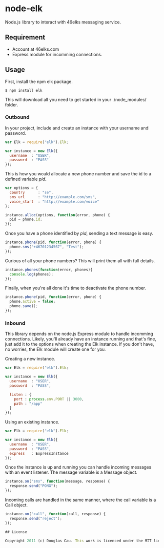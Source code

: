 # node-elk

Node.js library to interact with 46elks messaging service.

## Requirement

* Account at 46elks.com
* Express module for incomming connections.

## Usage

First, install the npm elk package.

```
$ npm install elk
```

This will download all you need to get started in your ./node_modules/ folder.

### Outbound

In your project, include and create an instance with your username and password.

```javascript
var Elk = require("elk").Elk;

var instance = new Elk({
  username  : "USER",
  password  : "PASS"
});
```

This is how you would allocate a new phone number and save the id to a defined variable *pid*.

```javascript
var options = {
  country      : "se",
  sms_url      : "http://example.com/sms",
  voice_start  : "http://example.com/voice"
};

instance.alloc(options, function(error, phone) {
  pid = phone.id;
});
```

Once you have a phone identified by *pid*, sending a text message is easy.

```javascript
instance.phone(pid, function(error, phone) {
  phone.sms("+46701234567", "Test");
});
```

Curious of all your phone numbers? This will print them all with full details.

```javascript
instance.phones(function(error, phones){
  console.log(phones);
});
```

Finally, when you're all done it's time to deactivate the phone number.

```javascript
instance.phone(pid, function(error, phone) {
  phone.active = false;
  phone.save();
});
```

### Inbound

This library depends on the node.js Express module to handle incomming connections. Likely, you'll already have an instance running and that's fine, just add it to the options when creating the Elk instance. If you don't have, no worries, the Elk module will create one for you.

Creating a new instance.

```javascript
var Elk = require("elk").Elk;

var instance = new Elk({
  username  : "USER",
  password  : "PASS",

  listen : {
	port : process.env.PORT || 3000,
	path : "/app"
  }
});
```

Using an existing instance.

```javascript
var Elk = require("elk").Elk;

var instance = new Elk({
  username  : "USER",
  password  : "PASS",
  express   : ExpressInstance
});
```

Once the instance is up and running you can handle incoming messages with an event listener. The message variable is a Message object.

```javascript
instance.on("sms", function(message, response) {
  response.send("PONG");
});
```

Incoming calls are handled in the same manner, where the call variable is a Call object.

```javascript
instance.on("call", function(call, response) {
  response.send("reject");
});

## License

Copyright 2011 (c) Douglas Cau. This work is licenced under the MIT license. Please see LICENSE for details.
